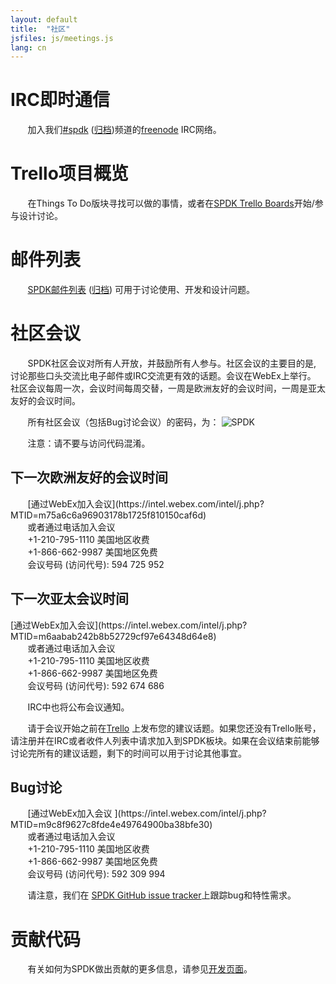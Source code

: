 ```yaml
---
layout: default
title:  "社区"
jsfiles: js/meetings.js
lang: cn
---
```


# IRC即时通信

&#160; &#160; &#160; &#160;加入我们[#spdk](irc://irc.freenode.net/%23spdk) ([归档](https://ci.spdk.io/irclog/?C=N;O=D))频道的[freenode](https://freenode.net/) IRC网络。

# Trello项目概览

&#160; &#160; &#160; &#160;在Things To Do版块寻找可以做的事情，或者在[SPDK Trello Boards](../trello/)开始/参与设计讨论。

# 邮件列表

&#160; &#160; &#160; &#160;[SPDK邮件列表](https://lists.01.org/mailman/listinfo/spdk) ([归档](https://lists.01.org/pipermail/spdk/)) 可用于讨论使用、开发和设计问题。

# 社区会议

&#160; &#160; &#160; &#160;SPDK社区会议对所有人开放，并鼓励所有人参与。社区会议的主要目的是, 讨论那些口头交流比电子邮件或IRC交流更有效的话题。会议在WebEx上举行。
社区会议每周一次，会议时间每周交替，一周是欧洲友好的会议时间，一周是亚太友好的会议时间。

&#160; &#160; &#160; &#160;所有社区会议（包括Bug讨论会议）的密码，为：
![SPDK](../../img/comm_meeting.jpg "SPDK")

&#160; &#160; &#160; &#160;注意：请不要与访问代码混淆。

## 下一次欧洲友好的会议时间
<div id="euro-mtg"></div>
&#160; &#160; &#160; &#160;[通过WebEx加入会议](https://intel.webex.com/intel/j.php?MTID=m75a6c6a96903178b1725f810150caf6d)<br/>
&#160; &#160; &#160; &#160;或者通过电话加入会议<br/>
&#160; &#160; &#160; &#160;+1-210-795-1110 美国地区收费<br/>
&#160; &#160; &#160; &#160;+1-866-662-9987 美国地区免费<br/>
&#160; &#160; &#160; &#160;会议号码 (访问代号): 594 725 952

## 下一次亚太会议时间
<div id="asia-mtg"></div>
[通过WebEx加入会议](https://intel.webex.com/intel/j.php?MTID=m6aabab242b8b52729cf97e64348d64e8)<br/>
&#160; &#160; &#160; &#160;或者通过电话加入会议<br/>
&#160; &#160; &#160; &#160;+1-210-795-1110 美国地区收费<br/>
&#160; &#160; &#160; &#160;+1-866-662-9987 美国地区免费<br/>
&#160; &#160; &#160; &#160;会议号码 (访问代号): 592 674 686

&#160; &#160; &#160; &#160;IRC中也将公布会议通知。

&#160; &#160; &#160; &#160;请于会议开始之前在[Trello](https://trello.com/b/DvM7XayJ) 上发布您的建议话题。如果您还没有Trello账号，请注册并在IRC或者收件人列表中请求加入到SPDK板块。如果在会议结束前能够讨论完所有的建议话题，剩下的时间可以用于讨论其他事宜。

## Bug讨论
<div id="asia-bug-mtg"></div>
&#160; &#160; &#160; &#160;[通过WebEx加入会议 ](https://intel.webex.com/intel/j.php?MTID=m9c8f9627c8fde4e49764900ba38bfe30)<br/>
&#160; &#160; &#160; &#160;或者通过电话加入会议<br/>
&#160; &#160; &#160; &#160;+1-210-795-1110 美国地区收费<br/>
&#160; &#160; &#160; &#160;+1-866-662-9987 美国地区免费<br/>
&#160; &#160; &#160; &#160;会议号码 (访问代号): 592 309 994

&#160; &#160; &#160; &#160;请注意，我们在 [SPDK GitHub issue tracker](https://github.com/spdk/spdk/issues)上跟踪bug和特性需求。

# 贡献代码

&#160; &#160; &#160; &#160;有关如何为SPDK做出贡献的更多信息，请参见[开发页面](/cn/development/)。
